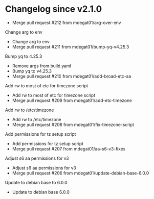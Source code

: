 # Changelog since v2.1.0
- Merge pull request #212 from mdegat01/arg-over-env

Change arg to env 
- Change arg to env 
- Merge pull request #211 from mdegat01/bump-yq-v4.25.3

Bump yq to 4.25.3 
- Remove args from build.yaml 
- Bump yq to v4.25.3 
- Merge pull request #210 from mdegat01/add-broad-etc-aa

Add rw to most of etc for timezone script 
- Add rw to most of etc for timezone script 
- Merge pull request #209 from mdegat01/add-etc-timezone

Add rw to /etc/timezone 
- Add rw to /etc/timezone 
- Merge pull request #208 from mdegat01/fix-timezone-script

Add permissions for tz setup script 
- Add permissions for tz setup script 
- Merge pull request #207 from mdegat01/aa-s6-v3-fixes

Adjust s6 aa permissions for v3 
- Adjust s6 aa permissions for v3 
- Merge pull request #206 from mdegat01/update-debian-base-6.0.0

Update to debian base to 6.0.0 
- Update to debian base 6.0.0 
